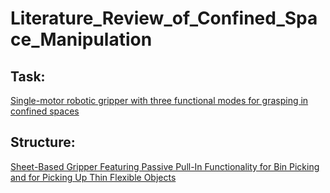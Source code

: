 # Literature_Review_of_Confined_Space_Manipulation

## Task:

[Single-motor robotic gripper with three functional modes for grasping in confined spaces](https://arxiv.org/pdf/2310.17192)

## Structure:

[Sheet-Based Gripper Featuring Passive Pull-In Functionality for Bin Picking and for Picking Up Thin Flexible Objects](https://ieeexplore.ieee.org/stamp/stamp.jsp?tp=&arnumber=8976088)

